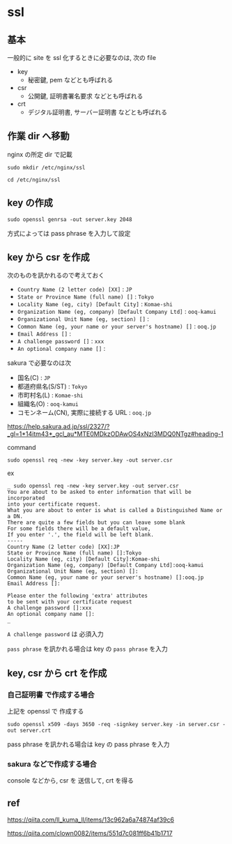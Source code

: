 
# ssl


## 基本

一般的に site を ssl 化するときに必要なのは,
次の file

- key
  - 秘密鍵, pem などとも呼ばれる
- csr
  - 公開鍵, 証明書署名要求 などとも呼ばれる
- crt
  - デジタル証明書, サーバー証明書 などとも呼ばれる


## 作業 dir へ移動

nginx の所定 dir で記載

```
sudo mkdir /etc/nginx/ssl
```

```
cd /etc/nginx/ssl
```


## key の作成

```
sudo openssl genrsa -out server.key 2048
```

方式によっては pass phrase を入力して設定


## key から csr を作成

次のものを訊かれるので考えておく

- `Country Name (2 letter code) [XX]` : `JP`
- `State or Province Name (full name) []` : `Tokyo`
- `Locality Name (eg, city) [Default City]` : `Komae-shi`
- `Organization Name (eg, company) [Default Company Ltd]` : `ooq-kamui`
- `Organizational Unit Name (eg, section) []` :
- `Common Name (eg, your name or your server's hostname) []` : `ooq.jp`
- `Email Address []` :
- `A challenge password []` : `xxx`
- `An optional company name []` :


sakura で必要なのは次

- 国名(C) : `JP`
- 都道府県名(S/ST) : `Tokyo`
- 市町村名(L) : `Komae-shi`
- 組織名(O) : `ooq-kamui`
- コモンネーム(CN), 実際に接続する URL : `ooq.jp`

https://help.sakura.ad.jp/ssl/2327/?_gl=1*14itm43*_gcl_au*MTE0MDkzODAwOS4xNzI3MDQ0NTgz#heading-1

command

```
sudo openssl req -new -key server.key -out server.csr
```

ex

```
_ sudo openssl req -new -key server.key -out server.csr
You are about to be asked to enter information that will be incorporated
into your certificate request.
What you are about to enter is what is called a Distinguished Name or a DN.
There are quite a few fields but you can leave some blank
For some fields there will be a default value,
If you enter '.', the field will be left blank.
-----
Country Name (2 letter code) [XX]:JP
State or Province Name (full name) []:Tokyo
Locality Name (eg, city) [Default City]:Komae-shi
Organization Name (eg, company) [Default Company Ltd]:ooq-kamui
Organizational Unit Name (eg, section) []:
Common Name (eg, your name or your server's hostname) []:ooq.jp
Email Address []:

Please enter the following 'extra' attributes
to be sent with your certificate request
A challenge password []:xxx
An optional company name []:
_ 
```

`A challenge password` は 必須入力

`pass phrase` を訊かれる場合は key の `pass phrase` を入力


## key, csr から crt を作成

### 自己証明書 で作成する場合

上記を openssl で 作成する

```
sudo openssl x509 -days 3650 -req -signkey server.key -in server.csr -out server.crt
```

pass phrase を訊かれる場合は key の pass phrase を入力


### sakura などで作成する場合

console などから,
csr を 送信して, crt を得る


## ref

https://qiita.com/ll_kuma_ll/items/13c962a6a74874af39c6

https://qiita.com/clown0082/items/551d7c081ff6b41b1717



